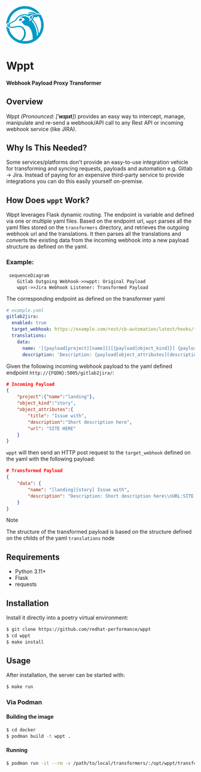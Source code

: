 <img src="assets/logo.png" width=100px height=100px> 

# Wppt
#### Webhook Payload Proxy Transformer

## Overview

Wppt *(Pronounced: [**ˈwɪpɪt**])* provides an easy way to intercept, manage, manipulate and re-send a webhook/API call to any Rest API or incoming webhook service (like JIRA).

## Why Is This Needed?

Some services/platforms don't provide an easy-to-use integration vehicle for transforming and syncing requests, payloads and automation e.g. Gitlab -> Jira. Instead of paying for an expensive third-party service to provide integrations you can do this easily yourself on-premise.

## How Does `wppt` Work?

 Wppt leverages Flask dynamic routing. The endpoint is variable and defined via one or multiple yaml files. 
 Based on the endpoint url, `wppt` parses all the yaml files stored on the `transformers` directory, and retrieves the outgoing webhook url and the translations. It then parses all the translations and converts the existing data from the incoming webhook into a new payload structure as defined on the yaml.

### Example:

```mermaid
 sequenceDiagram
    Gitlab Outgoing Webhook->>wppt: Original Payload
    wppt->>Jira Webhook Listener: Transformed Payload
```

The corresponding endpoint as defined on the transformer yaml
```yaml
# example.yaml
gitlab2jira:
  enabled: true
  target_webhook: https://example.com/rest/cb-automation/latest/hooks/{JIRA_WEBHOOK_ID}
  translations:
    data:
      name: '[{payload[project][name]}][{payload[object_kind]}] {payload[object_attributes][title]}'
      description: 'Description: {payload[object_attributes][description]}\nURL:{payload[object_attributes][url]}'
```

Given the following incoming webhook payload to the yaml defined endpoint `http://{FQDN}:5005/gitlab2jira/`:
```json
# Incoming Payload
{
    "project":{"name":"landing"}, 
    "object_kind":"story", 
    "object_attributes":{
        "title": "Issue with", 
        "description":"Short description here", 
        "url": "SITE HERE"
    }
}
```

`wppt` will then send an HTTP post request to the `target_webhook` defined on the yaml with the following payload:
```json
# Transformed Payload
{
    "data": {
        "name": "[landing][story] Issue with", 
        "description": "Description: Short description here\\nURL:SITE HERE"
    }
}
```

> [!NOTE]  
> The structure of the transformed payload is based on the structure defined on the childs of the yaml `translations` node

## Requirements

* Python 3.11+
* Flask
* requests

## Installation

Install it directly into a poetry virtual environment:

```bash
$ git clone https://github.com/redhat-performance/wppt
$ cd wppt
$ make install
```

## Usage

After installation, the server can be started with:

```bash
$ make run
```

### Via Podman

#### Building the image
```bash
$ cd docker
$ podman build -t wppt .
```

#### Running
```bash
$ podman run -it --rm -v /path/to/local/transformers/:/opt/wppt/transformers -p 5005:5005 wppt
```

